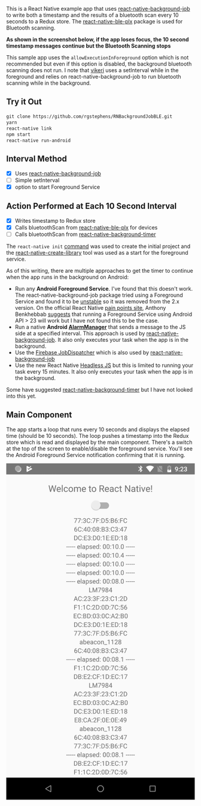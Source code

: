 This is a React Native example app that uses [react-native-background-job](https://github.com/vikeri/react-native-background-job) to write both a timestamp and the results of a bluetooth scan every 10 seconds to a Redux store. The [react-native-ble-plx](https://github.com/Polidea/react-native-ble-plx) package is used for Bluetooth scanning.

**As shown in the screenshot below, if the app loses focus, the 10 second timestamp messages continue but the Bluetooth Scanning stops**

This sample app uses the `allowExecutionInForeground` option which is not recommended but even if this option is disabled, the background bluetooth scanning does not run. I note that [vikeri](https://github.com/vikeri/react-native-background-job/issues/63) uses a setInterval while in the foreground and relies on react-native-background-job to run bluetooth scanning while in the background.

## Try it Out

```
git clone https://github.com/rgstephens/RNBackgroundJobBLE.git
yarn
react-native link
npm start
react-native run-android
```

## Interval Method

- [x] Uses [react-native-background-job](https://github.com/vikeri/react-native-background-job)
- [ ] Simple setInterval
- [x] option to start Foreground Service

## Action Performed at Each 10 Second Interval

- [x] Writes timestamp to Redux store
- [x] Calls bluetoothScan from [react-native-ble-plx](https://github.com/Polidea/react-native-ble-plx) for devices
- [ ] Calls bluetoothScan from [react-native-background-timer](https://github.com/ocetnik/react-native-background-timer)

The `react-native init` [command](https://facebook.github.io/react-native/docs/getting-started.html) was used to create the initial project and the [react-native-create-library](https://github.com/frostney/react-native-create-library) tool was used as a start for the foreground service.

As of this writing, there are multiple approaches to get the timer to continue when the app runs in the background on Android:

* Run any **Android Foreground Service**.  I've found that this doesn't work. The react-native-background-job package tried using a Foreground Service and found it to be [unstable](https://github.com/vikeri/react-native-background-job/issues/39) so it was removed from the 2.x version. On the official React Native [pain points site](https://react-native.canny.io), Anthony Benkhebbab [suggests](https://react-native.canny.io/feature-requests/p/background-timer-execution) that running a Foreground Service using Android API > 23 will work but I have not found this to be the case.
* Run a native **Android [AlarmManager]((https://facebook.github.io/react-native/docs/native-modules-android.html#sending-events-to-javascript))** that sends a message to the JS side at a specified interval. This approach is used by [react-native-background-job](https://github.com/vikeri/react-native-background-job).  It also only executes your task when the app is in the background.  
* Use the [Firebase JobDispatcher](https://github.com/firebase/firebase-jobdispatcher-android) which is also used by [react-native-background-job](https://github.com/vikeri/react-native-background-job)
* Use the new React Native [Headless JS](https://facebook.github.io/react-native/docs/headless-js-android.html) but this is limited to running your task every 15 minutes. It also only executes your task when the app is in the background.

Some have suggested [react-native-background-timer](https://www.npmjs.com/package/react-native-background-timer) but I have not looked into this yet.


## Main Component

The app starts a loop that runs every 10 seconds and displays the elapsed time (should be 10 seconds). The loop pushes a timestamp into the Redux store which is read and displayed by the main component. There's a switch at the top of the screen to enable/disable the foreground service. You'll see the Android Foreground Service notification confirming that it is running.

![Screenshot](screenshot.png)
